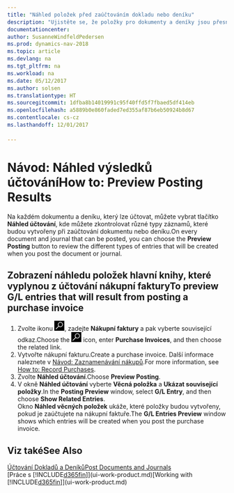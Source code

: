 ```yaml
---
title: "Náhled položek před zaúčtováním dokladu nebo deníku"
description: "Ujistěte se, že položky pro dokumenty a deníky jsou přesné před jejich zaúčtováním do hlavní knihy."
documentationcenter: 
author: SusanneWindfeldPedersen
ms.prod: dynamics-nav-2018
ms.topic: article
ms.devlang: na
ms.tgt_pltfrm: na
ms.workload: na
ms.date: 05/12/2017
ms.author: solsen
ms.translationtype: HT
ms.sourcegitcommit: 1dfba8b14019991c95f40ffd5f7fbaed5df414eb
ms.openlocfilehash: a5889b0e860faded7ed355af87b6eb50924b8d67
ms.contentlocale: cs-cz
ms.lasthandoff: 12/01/2017

---
```

# <a name="how-to-preview-posting-results"></a><span data-ttu-id="38fbd-103">Návod: Náhled výsledků účtování</span><span class="sxs-lookup"><span data-stu-id="38fbd-103">How to: Preview Posting Results</span></span>
<span data-ttu-id="38fbd-104">Na každém dokumentu a deníku, který lze účtovat, můžete vybrat tlačítko **Náhled účtování**, kde můžete zkontrolovat různé typy záznamů, které budou vytvořeny při zaúčtování dokumentu nebo deníku.</span><span class="sxs-lookup"><span data-stu-id="38fbd-104">On every document and journal that can be posted, you can choose the **Preview Posting** button to review the different types of entries that will be created when you post the document or journal.</span></span>

## <a name="to-preview-gl-entries-that-will-result-from-posting-a-purchase-invoice"></a><span data-ttu-id="38fbd-105">Zobrazení náhledu položek hlavní knihy, které vyplynou z účtování nákupní faktury</span><span class="sxs-lookup"><span data-stu-id="38fbd-105">To preview G/L entries that will result from posting a purchase invoice</span></span>
1. <span data-ttu-id="38fbd-106">Zvolte ikonu ![Vyhledat stránku nebo sestavu](media/ui-search/search_small.png "Ikona Vyhledat stránku nebo sestavu"), zadejte **Nákupní faktury** a pak vyberte související odkaz.</span><span class="sxs-lookup"><span data-stu-id="38fbd-106">Choose the ![Search for Page or Report](media/ui-search/search_small.png "Search for Page or Report icon") icon, enter **Purchase Invoices**, and then choose the related link.</span></span>
2. <span data-ttu-id="38fbd-107">Vytvořte nákupní fakturu.</span><span class="sxs-lookup"><span data-stu-id="38fbd-107">Create a purchase invoice.</span></span> <span data-ttu-id="38fbd-108">Další informace naleznete v [Návod: Zaznamenávání nákupů](purchasing-how-record-purchases.md).</span><span class="sxs-lookup"><span data-stu-id="38fbd-108">For more information, see [How to: Record Purchases](purchasing-how-record-purchases.md).</span></span>
3. <span data-ttu-id="38fbd-109">Zvolte **Náhled účtování**.</span><span class="sxs-lookup"><span data-stu-id="38fbd-109">Choose **Preview Posting**.</span></span>
4. <span data-ttu-id="38fbd-110">V okně **Náhled účtování** vyberte **Věcná položka** a **Ukázat související položky**.</span><span class="sxs-lookup"><span data-stu-id="38fbd-110">In the **Posting Preview** window, select **G/L Entry**, and then choose **Show Related Entries**.</span></span>  
   <span data-ttu-id="38fbd-111">Okno **Náhled věcných položek** ukáže, které položky budou vytvořeny, pokud je zaúčtujete na nákupní faktuře.</span><span class="sxs-lookup"><span data-stu-id="38fbd-111">The **G/L Entries Preview** window shows which entries will be created when you post the purchase invoice.</span></span>

## <a name="see-also"></a><span data-ttu-id="38fbd-112">Viz také</span><span class="sxs-lookup"><span data-stu-id="38fbd-112">See Also</span></span>
[<span data-ttu-id="38fbd-113">Účtování Dokladů a Deníků</span><span class="sxs-lookup"><span data-stu-id="38fbd-113">Post Documents and Journals</span></span>](ui-post-documents-journals.md)  
<span data-ttu-id="38fbd-114">[Práce s [!INCLUDE[d365fin](includes/d365fin_md.md)]](ui-work-product.md)</span><span class="sxs-lookup"><span data-stu-id="38fbd-114">[Working with [!INCLUDE[d365fin](includes/d365fin_md.md)]](ui-work-product.md)</span></span>


